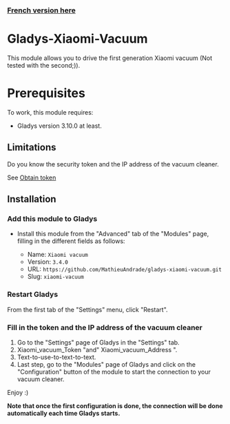 ### [French version here](README_FR.md)

# Gladys-Xiaomi-Vacuum

This module allows you to drive the first generation Xiaomi vacuum (Not tested with the second;)).

# Prerequisites

To work, this module requires:

- Gladys version 3.10.0 at least.

## Limitations

Do you know the security token and the IP address of the vacuum cleaner.

See [Obtain token](https://github.com/jghaanstra/com.xiaomi-miio/blob/master/docs/obtain_token.md)

## Installation

### Add this module to Gladys

- Install this module from the "Advanced" tab of the "Modules" page, filling in the different fields as follows:

  - Name: `Xiaomi vacuum`
  - Version: `3.4.0`
  - URL: `https://github.com/MathieuAndrade/gladys-xiaomi-vacuum.git`
  - Slug: `xiaomi-vacuum`

### Restart Gladys

From the first tab of the "Settings" menu, click "Restart".

### Fill in the token and the IP address of the vacuum cleaner

1. Go to the "Settings" page of Gladys in the "Settings" tab.
2. Xiaomi_vacuum_Token "and" Xiaomi_vacuum_Address ".
3. Text-to-use-to-text-to-text.
4. Last step, go to the "Modules" page of Gladys and click on the "Configuration" button of the module to start the connection to your vacuum cleaner.

Enjoy :)

**Note that once the first configuration is done, the connection will be done automatically each time Gladys starts.**
